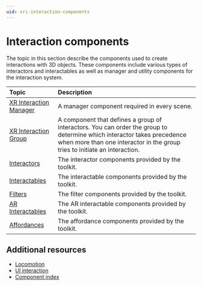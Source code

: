 ```yaml
---
uid: xri-interaction-components
---
```


# Interaction components

The topic in this section describe the components used to create interactions with 3D objects. These components include various types of interactors and interactables as well as manager and utility components for the interaction system.

| **Topic**             | **Description**         |
| :-------------------- | :----------------------- |
| [XR Interaction Manager](xr-interaction-manager.md) | A manager component required in every scene. |
| [XR Interaction Group](xr-interaction-group.md)     | A component that defines a group of interactors. You can order the group to determine which interactor takes precedence when more than one interactor in the group tries to initiate an interaction. |
| [Interactors](interactor-components.md)             | The interactor components provided by the toolkit. |
| [Interactables](interactable-components.md)         | The interactable components provided by the toolkit.|
| [Filters](filter-components.md)                     | The filter components provided by the toolkit.|
| [AR Interactables](ar-interactable-components.md)   | The AR interactable components provided by the toolkit.|
| [Affordances](affordance-components.md)             | The affordance components provided by the toolkit.|

## Additional resources

* [Locomotion](xref:xri-locomotion-components)
* [UI interaction](xref:xri-ui-interaction)
* [Component index](xref:xri-components)
